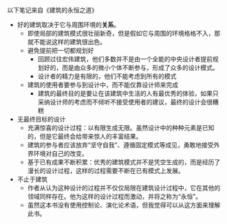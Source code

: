以下笔记来自《建筑的永恒之道》
- 好的建筑取决于它与周围环境的**关系**。
  - 即使局部的建筑模式很壮丽新奇，但是假如它与周围的环境格格不入，那就不能说这样的建筑很出色。
  - 避免提前把一切都规划好
    - 回顾过往宏伟建筑，他们多数并不是由一个全能的中央设计者提前规划好的，而是由众多的微小个体不断参与，形成了众多的设计模式。
    - 设计者的精力是有限的，他们不能考虑到所有的模式
  - 建筑的使用者要参与到设计中，而不能仅靠设计师来完成
    - 建筑的最终目的是要让在该建筑中生活的人有最优秀的体验，如果只采纳设计师的考虑而不倾听不接受使用者的建议，最终的设计会很糟糕
- 无最终目标的设计
  - 充满惊喜的设计过程：以有限生成无限。虽然设计中的种种元素是已知的，但是它最终会给带来惊人的丰富结果。
  - 建筑的参与者应该放弃“坚守自我”、遵循固定模式等成见，勇敢地接受外界环境对自己的改变。
  - 基于已有成果不断积累：优秀的建筑模式并不是凭空生成的，而是经历了漫长的设计过程，这样的过程需要不断在已有模式上发展。
- 不止于建筑
  - 作者从认为这种设计的过程并不仅仅局限在建筑设计过程中，它在其他的领域同样存在。他为这样的设计过程而激动，并将之称为“永恒”。
  - 虽然这本书没有使用控制论、演化论术语，但我觉得可以从这方面来理解此书。
  
  